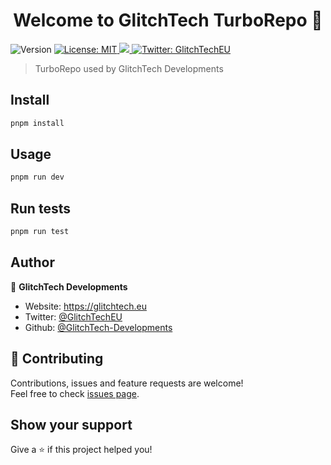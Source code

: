 <h1 align="center">Welcome to GlitchTech TurboRepo 👋</h1>
<p>
  <img alt="Version" src="https://img.shields.io/badge/version-0.0.1-blue.svg?cacheSeconds=2592000" />
  <a href="https://raw.githubusercontent.com/GlitchTech-Developments/GlitchTechMono/main/LICENCE" target="_blank">
    <img alt="License: MIT" src="https://img.shields.io/badge/License-MIT-yellow.svg" />
  </a>
  <a href="https://github.com/GlitchTech-Developments/GlitchTechMono/actions/workflows/workspace-ci.yml">
  <img src="https://github.com/GlitchTech-Developments/GlitchTechMono/actions/workflows/workspace-ci.yml/badge.svg?branch=main"/>
  </a>
  <a href="https://twitter.com/GlitchTechEU" target="_blank">
    <img alt="Twitter: GlitchTechEU" src="https://img.shields.io/twitter/follow/GlitchTechEU.svg?style=social" />
  </a>
</p>

> TurboRepo used by GlitchTech Developments

## Install

```sh
pnpm install
```

## Usage

```sh
pnpm run dev
```

## Run tests

```sh
pnpm run test
```

## Author

👤 **GlitchTech Developments**

- Website: https://glitchtech.eu
- Twitter: [@GlitchTechEU](https://twitter.com/GlitchTechEU)
- Github: [@GlitchTech-Developments](https://github.com/GlitchTech-Developments)

## 🤝 Contributing

Contributions, issues and feature requests are welcome!<br />Feel free to check [issues page](https://github.com/GlitchTech-Developments/GlitchTechMono/issues).

## Show your support

Give a ⭐️ if this project helped you!
